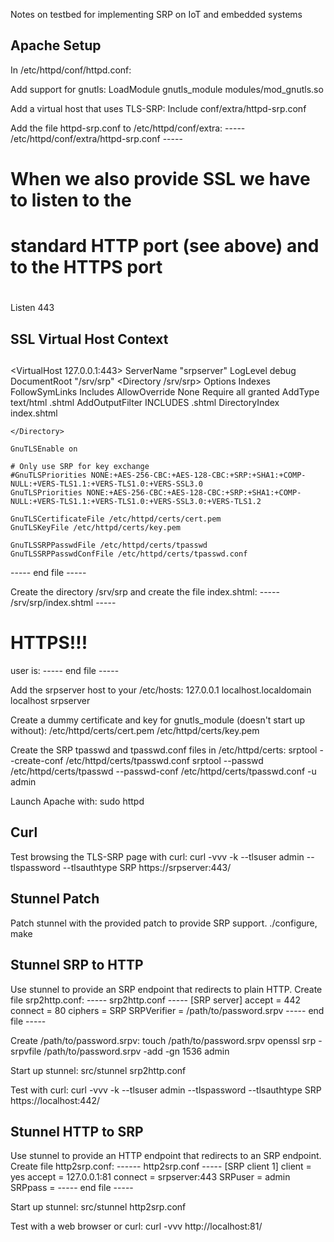 Notes on testbed for implementing SRP on IoT and embedded systems


Apache Setup
------------

In /etc/httpd/conf/httpd.conf:

Add support for gnutls:
LoadModule gnutls_module modules/mod_gnutls.so

Add a virtual host that uses TLS-SRP:
Include conf/extra/httpd-srp.conf


Add the file httpd-srp.conf to /etc/httpd/conf/extra:
----- /etc/httpd/conf/extra/httpd-srp.conf -----
#
# When we also provide SSL we have to listen to the 
# standard HTTP port (see above) and to the HTTPS port
#
Listen 443

##
## SSL Virtual Host Context
##

<VirtualHost 127.0.0.1:443>
    ServerName "srpserver"
    LogLevel debug
    DocumentRoot "/srv/srp"
    <Directory /srv/srp>
        Options Indexes FollowSymLinks Includes
        AllowOverride None
        Require all granted
        AddType text/html .shtml
        AddOutputFilter INCLUDES .shtml
        DirectoryIndex index.shtml

    </Directory>

    GnuTLSEnable on

    # Only use SRP for key exchange
    #GnuTLSPriorities NONE:+AES-256-CBC:+AES-128-CBC:+SRP:+SHA1:+COMP-NULL:+VERS-TLS1.1:+VERS-TLS1.0:+VERS-SSL3.0
    GnuTLSPriorities NONE:+AES-256-CBC:+AES-128-CBC:+SRP:+SHA1:+COMP-NULL:+VERS-TLS1.1:+VERS-TLS1.0:+VERS-SSL3.0:+VERS-TLS1.2

    GnuTLSCertificateFile /etc/httpd/certs/cert.pem
    GnuTLSKeyFile /etc/httpd/certs/key.pem

    GnuTLSSRPPasswdFile /etc/httpd/certs/tpasswd
    GnuTLSSRPPasswdConfFile /etc/httpd/certs/tpasswd.conf
</VirtualHost>
----- end file -----


Create the directory /srv/srp and create the file index.shtml:
----- /srv/srp/index.shtml -----
<html>
	<head><title>HTTPS!!!</title></head>
	<body>
		<h1>HTTPS!!!</h1>
		user is: <!--#echo var="SSL_SRP_USER" -->
	</body>
</html>
----- end file -----


Add the srpserver host to your /etc/hosts:
127.0.0.1	localhost.localdomain	localhost srpserver


Create a dummy certificate and key for gnutls_module (doesn't start up without):
/etc/httpd/certs/cert.pem
/etc/httpd/certs/key.pem


Create the SRP tpasswd and tpasswd.conf files in /etc/httpd/certs:
srptool --create-conf /etc/httpd/certs/tpasswd.conf
srptool --passwd /etc/httpd/certs/tpasswd --passwd-conf /etc/httpd/certs/tpasswd.conf -u admin


Launch Apache with:
sudo httpd



Curl
----

Test browsing the TLS-SRP page with curl:
curl -vvv -k --tlsuser admin --tlspassword <passwd> --tlsauthtype SRP https://srpserver:443/




Stunnel Patch
-------------

Patch stunnel with the provided patch to provide SRP support.  ./configure, make


Stunnel SRP to HTTP
-------------------

Use stunnel to provide an SRP endpoint that redirects to plain HTTP.
Create file srp2http.conf:
----- srp2http.conf -----
[SRP server]
accept = 442
connect = 80
ciphers = SRP
SRPVerifier = /path/to/password.srpv
----- end file -----

Create /path/to/password.srpv:
touch /path/to/password.srpv
openssl srp -srpvfile /path/to/password.srpv -add -gn 1536 admin

Start up stunnel:
src/stunnel srp2http.conf

Test with curl:
curl -vvv -k --tlsuser admin --tlspassword <passwd> --tlsauthtype SRP https://localhost:442/



Stunnel HTTP to SRP
-------------------

Use stunnel to provide an HTTP endpoint that redirects to an SRP endpoint.
Create file http2srp.conf:
------ http2srp.conf -----
[SRP client 1]
client = yes
accept = 127.0.0.1:81
connect = srpserver:443
SRPuser = admin
SRPpass = <passwd>
----- end file -----

Start up stunnel:
src/stunnel http2srp.conf

Test with a web browser or curl:
curl -vvv http://localhost:81/


